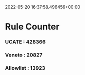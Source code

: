2022-05-20 16:37:58.496456+00:00
# Rule Counter 
 ### UCATE : 428366

 ### Veneto : 20827

 ### Allowlist : 13923